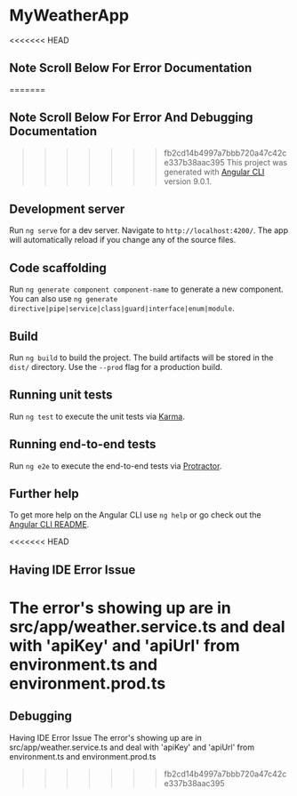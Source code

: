 # MyWeatherApp

<<<<<<< HEAD
## Note Scroll Below For Error Documentation 
=======
## Note Scroll Below For Error And Debugging Documentation 
>>>>>>> fb2cd14b4997a7bbb720a47c42ce337b38aac395
This project was generated with [Angular CLI](https://github.com/angular/angular-cli) version 9.0.1.

## Development server

Run `ng serve` for a dev server. Navigate to `http://localhost:4200/`. The app will automatically reload if you change any of the source files.

## Code scaffolding

Run `ng generate component component-name` to generate a new component. You can also use `ng generate directive|pipe|service|class|guard|interface|enum|module`.

## Build

Run `ng build` to build the project. The build artifacts will be stored in the `dist/` directory. Use the `--prod` flag for a production build.

## Running unit tests

Run `ng test` to execute the unit tests via [Karma](https://karma-runner.github.io).

## Running end-to-end tests

Run `ng e2e` to execute the end-to-end tests via [Protractor](http://www.protractortest.org/).

## Further help

To get more help on the Angular CLI use `ng help` or go check out the [Angular CLI README](https://github.com/angular/angular-cli/blob/master/README.md).

<<<<<<< HEAD
## Having IDE Error Issue
The error's showing up are in src/app/weather.service.ts and deal with 'apiKey' and 'apiUrl' from environment.ts and environment.prod.ts
=======
## Debugging
Having IDE Error Issue
The error's showing up are in src/app/weather.service.ts and deal with 'apiKey' and 'apiUrl' from environment.ts and environment.prod.ts
>>>>>>> fb2cd14b4997a7bbb720a47c42ce337b38aac395
